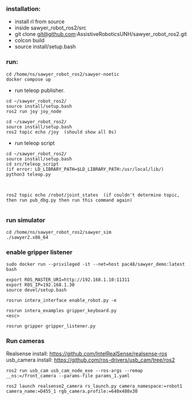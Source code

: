 ### installation: 
* install rl from source
* inside sawyer_robot_ros2/src
* git clone git@github.com:AssistiveRoboticsUNH/sawyer_robot_ros2.git
* colcon build
* source install/setup.bash

### run:
```
cd /home/ns/sawyer_robot_ros2/sawyer-noetic
docker compose up
```
* run teleop publisher.


```
cd ~/sawyer_robot_ros2/
source install/setup.bash
ros2 run joy joy_node
```


```
cd ~/sawyer_robot_ros2/
source install/setup.bash
ros2 topic echo /joy  (should show all 0s)
```

* run teleop script
```
cd ~/sawyer_robot_ros2/
source install/setup.bash
cd src/teleop_script
(if error: LD_LIBRARY_PATH=$LD_LIBRARY_PATH:/usr/local/lib/)
python3 teleop.py

 

ros2 topic echo /robot/joint_states  (if couldn't determine topic, then run pub_dbg.py then run this command again)


```

### run simulator 
```
cd /home/ns/sawyer_robot_ros2/sawyer_sim
./sawyer2.x86_64
```

### enable gripper listener
```
sudo docker run --privileged -it --net=host pac48/sawyer_demo:latest bash

export ROS_MASTER_URI=http://192.168.1.10:11311
export ROS_IP=192.168.1.30
source devel/setup.bash

rosrun intera_interface enable_robot.py -e

rosrun intera_examples gripper_keyboard.py
<esc>
 
rosrun gripper gripper_listener.py

```


### Run cameras

Realsense install: https://github.com/IntelRealSense/realsense-ros
usb_camera install: https://github.com/ros-drivers/usb_cam/tree/ros2

```
ros2 run usb_cam usb_cam_node_exe --ros-args --remap __ns:=/front_camera --params-file params_1.yaml

ros2 launch realsense2_camera rs_launch.py camera_namespace:=robot1 camera_name:=D455_1 rgb_camera.profile:=640x480x30
```


